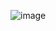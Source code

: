 ![image](https://github.com/Abiji-2020/Leetcode-2024/assets/145255212/09f15cbc-2dc3-4b24-812e-a1fda0617137)
